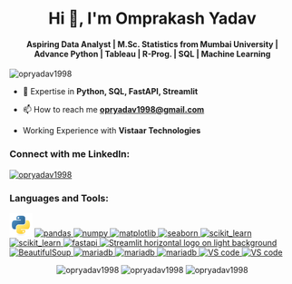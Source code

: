 <h1 align="center">Hi 👋, I'm Omprakash Yadav</h1>
<h4 align="center">Aspiring Data Analyst | M.Sc. Statistics from Mumbai University | Advance Python | Tableau | R-Prog. | SQL | Machine Learning </h4>

<p align="left"> <img src="https://komarev.com/ghpvc/?username=opryadav1998&label=Profile%20views&color=0e75b6&style=flat" alt="opryadav1998" /> </p>

- 💬 Expertise in **Python, SQL, FastAPI, Streamlit**

- 📫 How to reach me **opryadav1998@gmail.com**

- Working Experience with **Vistaar Technologies**

<h3 align="left">Connect with me LinkedIn:</h3><p align="left">
<a href="https://www.linkedin.com/in/omprakash-yadav-6368821aa/" target="blank"><img align="center" src="https://encrypted-tbn0.gstatic.com/images?q=tbn:ANd9GcQHhOizsi-L6oEOGqhKsYP7nXwtHhfomIK86R90LlrY&s" alt="opryadav1998" height="30" width="40" /></a>


<h3 align="left">Languages and Tools:</h3>
<p align="left"> 
</a> <a href="https://www.python.org" target="_blank"> <img src="https://raw.githubusercontent.com/devicons/devicon/master/icons/python/python-original.svg" alt="python" width="40" height="40"/></a> <a href="https://pandas.pydata.org/" target="_blank"> <img src="https://upload.wikimedia.org/wikipedia/commons/e/ed/Pandas_logo.svg" alt="pandas" width="" height="40"/></a><a href="https://numpy.org/" target="_blank"> <img src="https://upload.wikimedia.org/wikipedia/commons/3/31/NumPy_logo_2020.svg" alt="numpy" width="" height="40"/> </a>
<a href="https://matplotlib.org/" target="_blank"> <img src="https://matplotlib.org/stable/_static/images/logo_dark.svg" alt="matplotlib" width="" height="40"/> </a><a href="https://seaborn.pydata.org/#" target="_blank"> <img src="https://seaborn.pydata.org/_static/logo-wide-lightbg.svg" alt="seaborn" width="" height="40"/> </a>
<a href="https://scikit-learn.org/" target="_blank"> <img src="https://upload.wikimedia.org/wikipedia/commons/0/05/Scikit_learn_logo_small.svg" alt="scikit_learn" width="40" height="40"/> </a>
<a href="https://www.statsmodels.org/stable/index.html" target="_blank"> <img src="https://www.statsmodels.org/stable/_images/statsmodels-logo-v2-horizontal.svg" alt="scikit_learn" width="" height="40"/> </a>
<a href="https://fastapi.tiangolo.com/lo/" target="_blank"> <img src="https://fastapi.tiangolo.com/img/logo-margin/logo-teal.png" alt="fastapi" width="" height="40"/> </a> <a href="https://www.statsmodels.org/stable/index.html" target="_blank"> <img src="https://streamlit.io/images/brand/streamlit-logo-primary-colormark-lighttext.png" alt="Streamlit horizontal logo on light background" class="bg-white border border-gray-50 rounded-lg"  width="" height="50"/> </a> <a href="https://www.crummy.com/software/BeautifulSoup/" target="_blank"> <img src="https://www.crummy.com/software/BeautifulSoup/10.1.jpg" alt="BeautifulSoup" width="" height="60"/> </a><a href="https://mariadb.org/" target="_blank"> <img src="https://mariadb.org/wp-content/themes/twentynineteen-child/icons/mariadb_org_rgb_h.svg" alt="mariadb" width="" height="40"/> </a><a href="https://www.sqlite.org/index.html" target="_blank"> <img src="https://www.sqlite.org/images/sqlite370_banner.gif" alt="mariadb" width="" height="40"/> </a><a href="hhttps://www.oracle.com/in/" target="_blank"> <img src="https://mariadb.org/wp-content/themes/twentynineteen-child/icons/mariadb_org_rgb_h.svg" alt="mariadb" width="" height="40"/> </a><a href="https://code.visualstudio.com/" target="_blank"> <img src="https://code.visualstudio.com/assets/images/code-stable.png" alt="VS code" width="" height="40"/> </a>
<a href="https://www.linux.org/" target="_blank"> <img src="https://1000logos.net/wp-content/uploads/2017/03/LINUX-LOGO.png" alt="VS code" width="" height="40"/> </a>





















<p align="center"><img src="https://github-readme-stats.vercel.app/api/top-langs?username=opryadav1998&show_icons=true&locale=en" height="250" alt="opryadav1998"/> <img src="https://github-readme-stats.vercel.app/api?username=opryadav1998&show_icons=true&locale=en" alt="opryadav1998" height="250"/> <img src="https://github-readme-streak-stats.herokuapp.com/?user=opryadav1998&" alt="opryadav1998" height="250"/></p>

